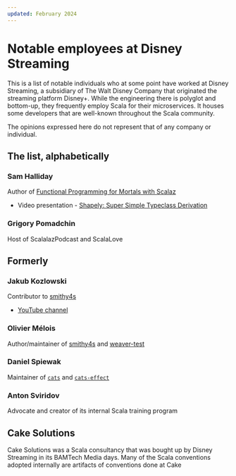 ```yaml
---
updated: February 2024
---
```

# Notable employees at Disney Streaming

This is a list of notable individuals who at some point have worked at Disney Streaming, a subsidiary of The Walt Disney Company that originated the streaming platform Disney+. While the engineering there is polyglot and bottom-up, they frequently employ Scala for their microservices. It houses some developers that are well-known throughout the Scala community.

The opinions expressed here do not represent that of any company or individual.

## The list, alphabetically

### Sam Halliday

Author of [Functional Programming for Mortals with Scalaz](https://leanpub.com/fpmortals)

* Video presentation - [Shapely: Super Simple Typeclass Derivation](https://www.youtube.com/watch?v=hIssqESXgfI)

### Grigory Pomadchin

Host of ScalalazPodcast and ScalaLove

## Formerly

### Jakub Kozlowski

Contributor to [smithy4s](https://disneystreaming.github.io/smithy4s/)

* [YouTube channel](https://www.youtube.com/channel/UCBSRCuGz9laxVv0rAnn2O9Q)

### Olivier Mélois

Author/maintainer of [smithy4s](https://disneystreaming.github.io/smithy4s/) and [weaver-test](https://disneystreaming.github.io/weaver-test/)

### Daniel Spiewak

Maintainer of [`cats`](https://typelevel.org/cats/) and [`cats-effect`](https://typelevel.org/cats-effect/)

### Anton Sviridov

Advocate and creator of its internal Scala training program

## Cake Solutions

Cake Solutions was a Scala consultancy that was bought up by Disney Streaming in its BAMTech Media days. Many of the Scala conventions adopted internally are artifacts of conventions done at Cake 
